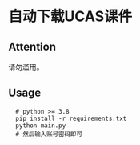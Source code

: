 # 自动下载UCAS课件

## Attention

请勿滥用。

## Usage

```
  # python >= 3.8
  pip install -r requirements.txt
  python main.py
  # 然后输入账号密码即可
```
